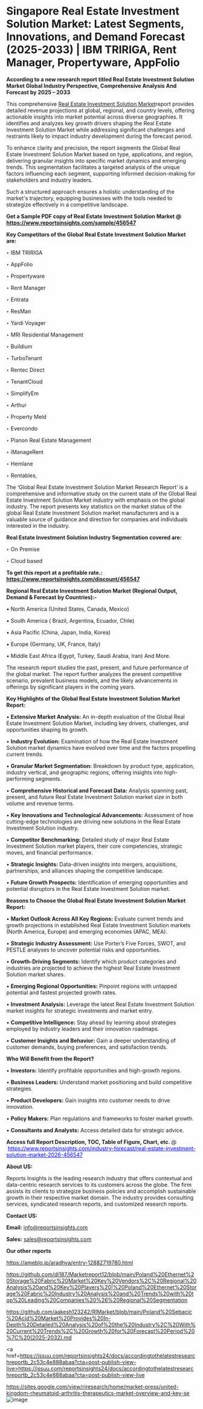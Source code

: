 # Singapore Real Estate Investment Solution Market: Latest Segments, Innovations, and Demand Forecast (2025-2033) | IBM TRIRIGA, Rent Manager, Propertyware, AppFolio

<strong>According to a new research report titled Real Estate Investment Solution Market Global Industry Perspective, Comprehensive Analysis And Forecast by 2025 – 2033</strong>

This comprehensive <a href=https://www.reportsinsights.com/sample/456547>Real Estate Investment Solution Market</a>report provides detailed revenue projections at global, regional, and country levels, offering actionable insights into market potential across diverse geographies. It identifies and analyzes key growth drivers shaping the Real Estate Investment Solution Market while addressing significant challenges and restraints likely to impact industry development during the forecast period.

To enhance clarity and precision, the report segments the Global Real Estate Investment Solution Market based on type, applications, and region, delivering granular insights into specific market dynamics and emerging trends. This segmentation facilitates a targeted analysis of the unique factors influencing each segment, supporting informed decision-making for stakeholders and industry leaders.

Such a structured approach ensures a holistic understanding of the market's trajectory, equipping businesses with the tools needed to strategize effectively in a competitive landscape.

<strong>Get a Sample PDF copy of Real Estate Investment Solution Market </strong><strong>@<a href=https://www.reportsinsights.com/sample/456547 style=color:#0000ff;> https://www.reportsinsights.com/sample/456547</a></strong></font>

<strong>Key Competitors of the Global Real Estate Investment Solution Market are:</strong>

‣ IBM TRIRIGA

‣ AppFolio

‣ Propertyware

‣ Rent Manager

‣ Entrata

‣ ResMan

‣ Yardi Voyager

‣ MRI Residential Management

‣ Buildium

‣ TurboTenant

‣ Rentec Direct

‣ TenantCloud

‣ SimplifyEm

‣ Arthur

‣ Property Meld

‣ Evercondo

‣ Planon Real Estate Management

‣ iManageRent

‣ Hemlane

‣ Rentables,

The ‘Global Real Estate Investment Solution Market Research Report’ is a comprehensive and informative study on the current state of the Global Real Estate Investment Solution Market industry with emphasis on the global industry. The report presents key statistics on the market status of the global Real Estate Investment Solution market manufacturers and is a valuable source of guidance and direction for companies and individuals interested in the industry.

<strong>Real Estate Investment Solution Industry Segmentation covered are:</strong>

‣ On Premise

‣ Cloud based

<strong>To get this report at a profitable rate.: <a href=https://www.reportsinsights.com/discount/456547 style=color:#0000ff;>https://www.reportsinsights.com/discount/456547</a></strong></font>

<strong>Regional Real Estate Investment Solution Market (Regional Output, Demand &amp; Forecast by Countries):-</strong>

• North America (United States, Canada, Mexico)

• South America ( Brazil, Argentina, Ecuador, Chile)

• Asia Pacific (China, Japan, India, Korea)

• Europe (Germany, UK, France, Italy)

• Middle East Africa (Egypt, Turkey, Saudi Arabia, Iran) And More.

The research report studies the past, present, and future performance of the global market. The report further analyzes the present competitive scenario, prevalent business models, and the likely advancements in offerings by significant players in the coming years.

<strong>Key Highlights of the Global Real Estate Investment Solution Market Report:</strong>

• <strong>Extensive Market Analysis:</strong> An in-depth evaluation of the Global Real Estate Investment Solution Market, including key drivers, challenges, and opportunities shaping its growth.

• <strong>Industry Evolution:</strong> Examination of how the Real Estate Investment Solution market dynamics have evolved over time and the factors propelling current trends.

• <strong>Granular Market Segmentation:</strong> Breakdown by product type, application, industry vertical, and geographic regions, offering insights into high-performing segments.

• <strong>Comprehensive Historical and Forecast Data:</strong> Analysis spanning past, present, and future Real Estate Investment Solution market size in both volume and revenue terms.

• <strong>Key Innovations and Technological Advancements:</strong> Assessment of how cutting-edge technologies are driving new solutions in the Real Estate Investment Solution industry.

• <strong>Competitor Benchmarking:</strong> Detailed study of major Real Estate Investment Solution market players, their core competencies, strategic moves, and financial performance.

• <strong>Strategic Insights:</strong> Data-driven insights into mergers, acquisitions, partnerships, and alliances shaping the competitive landscape.

• <strong>Future Growth Prospects:</strong> Identification of emerging opportunities and potential disruptors in the Real Estate Investment Solution market.

<strong>Reasons to Choose the Global Real Estate Investment Solution Market Report:</strong>

• <strong>Market Outlook Across All Key Regions:</strong> Evaluate current trends and growth projections in established Real Estate Investment Solution markets (North America, Europe) and emerging economies (APAC, MEA).

• <strong>Strategic Industry Assessment:</strong> Use Porter’s Five Forces, SWOT, and PESTLE analyses to uncover potential risks and opportunities.

• <strong>Growth-Driving Segments:</strong> Identify which product categories and industries are projected to achieve the highest Real Estate Investment Solution market shares.

• <strong>Emerging Regional Opportunities:</strong> Pinpoint regions with untapped potential and fastest projected growth rates.

• <strong>Investment Analysis:</strong> Leverage the latest Real Estate Investment Solution market insights for strategic investments and market entry.

• <strong>Competitive Intelligence:</strong> Stay ahead by learning about strategies employed by industry leaders and their innovation roadmaps.

• <strong>Customer Insights and Behavior:</strong> Gain a deeper understanding of customer demands, buying preferences, and satisfaction trends.

<strong>Who Will Benefit from the Report?</strong>

• <strong>Investors:</strong> Identify profitable opportunities and high-growth regions.

• <strong>Business Leaders:</strong> Understand market positioning and build competitive strategies.

• <strong>Product Developers:</strong> Gain insights into customer needs to drive innovation.

• <strong>Policy Makers:</strong> Plan regulations and frameworks to foster market growth.

• <strong>Consultants and Analysts:</strong> Access detailed data for strategic advice.
</ul>
<strong>Access full Report Description, TOC, Table of Figure, Chart, etc. </strong>@  <a href=https://www.reportsinsights.com/industry-forecast/real-estate-investment-solution-market-2026-456547 style=color:#0000ff;>https://www.reportsinsights.com/industry-forecast/real-estate-investment-solution-market-2026-456547</a></font>

<strong><strong>About US</strong>:</strong>

Reports Insights is the leading research industry that offers contextual and data-centric research services to its customers across the globe. The firm assists its clients to strategize business policies and accomplish sustainable growth in their respective market domain. The industry provides consulting services, syndicated research reports, and customized research reports.

<strong>Contact US:</strong>

<p class=""""><b>Email:</b> <a href=mailto:info@reportsinsights.com>info@reportsinsights.com</a></p>
<p class=""""><b>Sales:</b> <a href=mailto:sales@reportsinsights.com>sales@reportsinsights.com</a></p>

<strong>Our other reports</strong>

<a href=https://ameblo.jp/aradhya/entry-12882719780.html>https://ameblo.jp/aradhya/entry-12882719780.html</a>

<a href=https://github.com/di187/Marketreport12/blob/main/Poland%20Ethernet%20Storage%20Fabric%20Market%20Key%20Vendors%2C%20Regional%20Analysis%20and%20Key%20Players%20|%20Poland%20Ethernet%20Storage%20Fabric%20Industry%20Analysis%20and%20Trends%20with%20top%20Leading%20Companies%20%26%20Regional%20Segmentation>https://github.com/di187/Marketreport12/blob/main/Poland%20Ethernet%20Storage%20Fabric%20Market%20Key%20Vendors%2C%20Regional%20Analysis%20and%20Key%20Players%20|%20Poland%20Ethernet%20Storage%20Fabric%20Industry%20Analysis%20and%20Trends%20with%20top%20Leading%20Companies%20%26%20Regional%20Segmentation</a>

<a href=https://github.com/aakesh123242/RIMarket/blob/main/Poland%20Sebacic%20Acid%20Market%20Provides%20In-Depth%20Detailed%20Analysis%20of%20the%20Industry%2C%20With%20Current%20Trends%2C%20Growth%20for%20Forecast%20Period%20%7C%20(2025-2032).md>https://github.com/aakesh123242/RIMarket/blob/main/Poland%20Sebacic%20Acid%20Market%20Provides%20In-Depth%20Detailed%20Analysis%20of%20the%20Industry%2C%20With%20Current%20Trends%2C%20Growth%20for%20Forecast%20Period%20%7C%20(2025-2032).md</a>

<a href=https://issuu.com/reportsinsights24/docs/accordingtothelatestresearchreportb_2c53c4e888abaa?cta=post-publish-view-live>https://issuu.com/reportsinsights24/docs/accordingtothelatestresearchreportb_2c53c4e888abaa?cta=post-publish-view-live</a>

<a href=https://sites.google.com/view/riresearch/home/market-press/united-kingdom-rheumatoid-arthritis-therapeutics-market-overview-and-key-se>https://sites.google.com/view/riresearch/home/market-press/united-kingdom-rheumatoid-arthritis-therapeutics-market-overview-and-key-se</a>
![image](https://github.com/user-attachments/assets/96fe8005-294e-42c7-8d90-8195594d3ec7)
